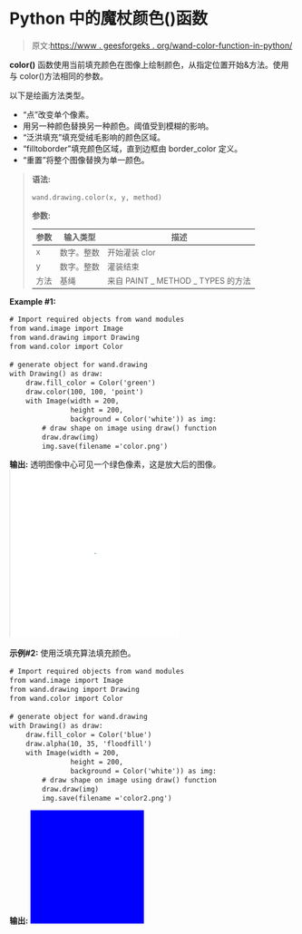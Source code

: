 # Python 中的魔杖颜色()函数

> 原文:[https://www . geesforgeks . org/wand-color-function-in-python/](https://www.geeksforgeeks.org/wand-color-function-in-python/)

**color()** 函数使用当前填充颜色在图像上绘制颜色，从指定位置开始&方法。使用与 color()方法相同的参数。

以下是绘画方法类型。

*   “点”改变单个像素。
*   用另一种颜色替换另一种颜色。阈值受到模糊的影响。
*   “泛洪填充”填充受绒毛影响的颜色区域。
*   “filltoborder”填充颜色区域，直到边框由 border_color 定义。
*   “重置”将整个图像替换为单一颜色。

> **语法:**
> 
> ```
> wand.drawing.color(x, y, method)
> 
> ```
> 
> **参数:**
> 
> | 参数 | 输入类型 | 描述 |
> | --- | --- | --- |
> | x | 数字。整数 | 开始灌装 clor |
> | y | 数字。整数 | 灌装结束 |
> | 方法 | 基绳 | 来自 PAINT _ METHOD _ TYPES 的方法 |

**Example #1:**

```
# Import required objects from wand modules
from wand.image import Image
from wand.drawing import Drawing
from wand.color import Color

# generate object for wand.drawing
with Drawing() as draw:
    draw.fill_color = Color('green')
    draw.color(100, 100, 'point')
    with Image(width = 200,
               height = 200,
               background = Color('white')) as img:
        # draw shape on image using draw() function
        draw.draw(img)
        img.save(filename ='color.png')
```

**输出:**
透明图像中心可见一个绿色像素，这是放大后的图像。
![](img/76c58afa1264e1d85f9bfaedcff81188.png)

**示例#2:** 使用泛填充算法填充颜色。

```
# Import required objects from wand modules
from wand.image import Image
from wand.drawing import Drawing
from wand.color import Color

# generate object for wand.drawing
with Drawing() as draw:
    draw.fill_color = Color('blue')
    draw.alpha(10, 35, 'floodfill')
    with Image(width = 200,
               height = 200,
               background = Color('white')) as img:
        # draw shape on image using draw() function
        draw.draw(img)
        img.save(filename ='color2.png')
```

**输出:**
![](img/deb5bcd0ed360666841364feb1735911.png)